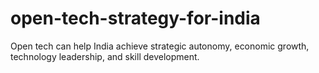 # open-tech-strategy-for-india
Open tech can help India achieve strategic autonomy, economic growth, technology leadership, and skill development.
